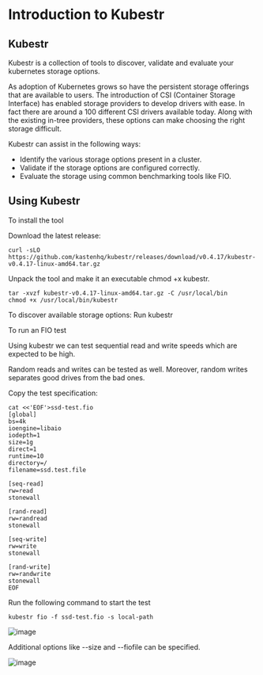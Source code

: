 # Introduction to Kubestr

## Kubestr

Kubestr is a collection of tools to discover, validate and evaluate your kubernetes storage options.

As adoption of Kubernetes grows so have the persistent storage offerings that are available to users. The introduction of CSI (Container Storage Interface) has enabled storage providers to develop drivers with ease. In fact there are around a 100 different CSI drivers available today. Along with the existing in-tree providers, these options can make choosing the right storage difficult.

Kubestr can assist in the following ways:

- Identify the various storage options present in a cluster.
- Validate if the storage options are configured correctly.
- Evaluate the storage using common benchmarking tools like FIO.

## Using Kubestr

To install the tool

Download the latest release:

```
curl -sLO https://github.com/kastenhq/kubestr/releases/download/v0.4.17/kubestr-v0.4.17-linux-amd64.tar.gz
```

Unpack the tool and make it an executable chmod +x kubestr.

```
tar -xvzf kubestr-v0.4.17-linux-amd64.tar.gz -C /usr/local/bin
chmod +x /usr/local/bin/kubestr
```

To discover available storage options: Run kubestr

To run an FIO test

Using kubestr we can test sequential read and write speeds which are expected to be high.

Random reads and writes can be tested as well. Moreover, random writes separates good drives from the bad ones.

Copy the test specification:

```
cat <<'EOF'>ssd-test.fio
[global]
bs=4k
ioengine=libaio
iodepth=1
size=1g
direct=1
runtime=10
directory=/
filename=ssd.test.file

[seq-read]
rw=read
stonewall

[rand-read]
rw=randread
stonewall

[seq-write]
rw=write
stonewall

[rand-write]
rw=randwrite
stonewall
EOF
```

Run the following command to start the test

```
kubestr fio -f ssd-test.fio -s local-path
```

![image](https://github.com/hoangtranson/kubernetes/assets/35447677/41f2ac6d-6cd8-4e47-bc7a-8d3dee689720)

Additional options like --size and --fiofile can be specified.

![image](https://github.com/hoangtranson/kubernetes/assets/35447677/dcbbe63f-0678-4cd4-a1d3-7b65bc141540)

